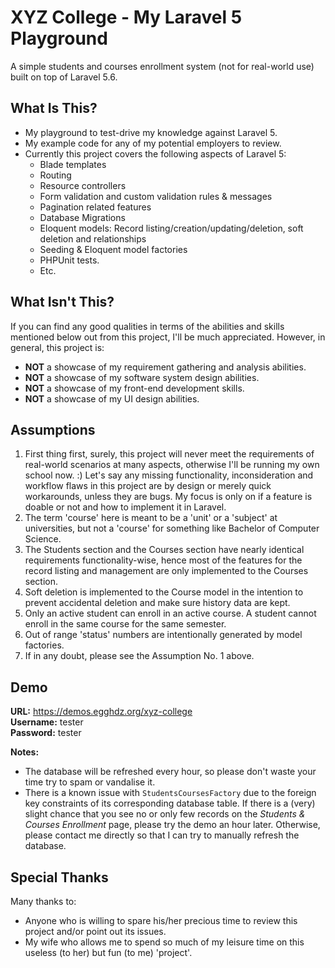 # XYZ College - My Laravel 5 Playground

A simple students and courses enrollment system (not for real-world use) built on top of Laravel 5.6.

## What Is This?

* My playground to test-drive my knowledge against Laravel 5.
* My example code for any of my potential employers to review.
* Currently this project covers the following aspects of Laravel 5:
  * Blade templates
  * Routing
  * Resource controllers
  * Form validation and custom validation rules & messages
  * Pagination related features
  * Database Migrations
  * Eloquent models: Record listing/creation/updating/deletion, soft deletion and relationships
  * Seeding & Eloquent model factories
  * PHPUnit tests.
  * Etc.

## What Isn't This?

If you can find any good qualities in terms of the abilities and skills mentioned below out from this project, I'll be much appreciated. However, in general, this project is:

* __NOT__ a showcase of my requirement gathering and analysis abilities.
* __NOT__ a showcase of my software system design abilities.
* __NOT__ a showcase of my front-end development skills.
* __NOT__ a showcase of my UI design abilities.

## Assumptions

1. First thing first, surely, this project will never meet the requirements of real-world scenarios at many aspects, otherwise I'll be running my own school now. :) Let's say any missing functionality, inconsideration and workflow flaws in this project are by design or merely quick workarounds, unless they are bugs. My focus is only on if a feature is doable or not and how to implement it in Laravel.
1. The term 'course' here is meant to be a 'unit' or a 'subject' at universities, but not a 'course' for something like Bachelor of Computer Science.
1. The Students section and the Courses section have nearly identical requirements functionality-wise, hence most of the features for the record listing and management are only implemented to the Courses section.
1. Soft deletion is implemented to the Course model in the intention to prevent accidental deletion and make sure history data are kept.
1. Only an active student can enroll in an active course. A student cannot enroll in the same course for the same semester.
1. Out of range 'status' numbers are intentionally generated by model factories.
1. If in any doubt, please see the Assumption No. 1 above.

## Demo

__URL:__ https://demos.egghdz.org/xyz-college  
__Username:__ tester  
__Password:__ tester

__Notes:__

* The database will be refreshed every hour, so please don't waste your time try to spam or vandalise it.
* There is a known issue with `StudentsCoursesFactory` due to the foreign key constraints of its corresponding database table. If there is a (very) slight chance that you see no or only few records on the *Students & Courses Enrollment* page, please try the demo an hour later. Otherwise, please contact me directly so that I can try to manually refresh the database.

## Special Thanks

Many thanks to:

* Anyone who is willing to spare his/her precious time to review this project and/or point out its issues.
* My wife who allows me to spend so much of my leisure time on this useless (to her) but fun (to me) 'project'.